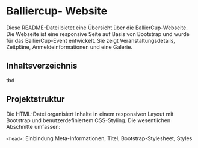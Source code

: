 <h1>Balliercup- Website</h1>

Diese README-Datei bietet eine Übersicht über die BallierCup-Webseite. Die Webseite ist eine responsive Seite auf Basis von Bootstrap und wurde für das BallierCup-Event entwickelt. Sie zeigt Veranstaltungsdetails, Zeitpläne, Anmeldeinformationen und eine Galerie.

<h2>Inhaltsverzeichnis</h2>

tbd

<h2>Projektstruktur</h2>

Die HTML-Datei organisiert Inhalte in einem responsiven Layout mit Bootstrap und benutzerdefiniertem CSS-Styling. Die wesentlichen Abschnitte umfassen:

```<head>```: Einbindung Meta-Informationen, Titel, Bootstrap-Stylesheet, Styles

